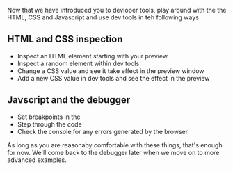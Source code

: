 Now that we have introduced you to devloper tools, play around with the the HTML, CSS and Javascript and use dev tools in teh following ways

## HTML and CSS inspection
- Inspect an HTML element starting with your preview
- Inspect a random element within dev tools
- Change a CSS value and see it take effect in the preview window
- Add a new CSS value in dev tools and see the effect in the preview

## Javscript and the debugger
- Set breakpoints in the
- Step through the code
- Check the console for any errors generated by the browser

As long as you are reasonaby comfortable with these things, that's enough for now. We'll come back to the debugger later when we move on to more advanced examples.